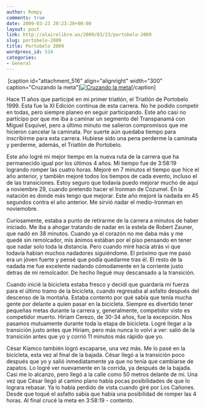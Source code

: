 ```yaml
---
author: Rompy
comments: true
date: 2009-03-23 20:23:28+00:00
layout: post
link: http://alairelibre.ws/2009/03/23/portobelo-2009
slug: portobelo-2009
title: Portobelo 2009
wordpress_id: 514
categories:
- General
---
```


 [caption id="attachment_516" align="alignright" width="300" caption="Cruzando la meta"][![Cruzando la meta](http://alairelibre.ws/wp-content/uploads/2009/03/p3221326-300x225.jpg)](http://alairelibre.ws/wp-content/uploads/2009/03/p3221326.jpg)[/caption]

Hace 11 años que participé en mi primer triatlón, el Triatlón de Portobelo 1999. Esta fue la XI Edición contínua de esta carrera. No he podido competir en todas, pero siempre planeo en seguir participando. Este año casi no participo por que me iba a caminar un segmento del Transpanamá con Miguel Esquivel, pero a último minuto me salieron compromisos que me hicieron cancelar la caminata. Por suerte aún quedaba tiempo para inscribirme para esta carrera. Hubiese sido una pena perderme la caminata y perderme, además, el Triatlón de Portobelo. 

Este año logré mi mejor tiempo en la nueva ruta de la carrera que ha permanecido igual por los últimos 4 años. Mi tiempo fue de 3:58:19 logrando romper las cuatro horas. Mejoré en 7 minutos el tiempo que hice el año anterior, y también mejoré todos los tiempos de cada evento, incluso el de las transiciones. Estoy seguro que todavía puedo mejorar mucho de aqui a noviembre 29, cuando pretendo hacer el Ironman de Cozumel. En la natación es donde más tengo que mejorar. Este año mejoré la nadada en 45 segundos contra el año anterior. Me sirvió nadar el medio-Ironman en noviemobre.

Curiosamente, estaba a punto de retirarme de la carrera a minutos de haber iniciado. Me iba a ahogar tratando de nadar en la estela de Robert Zauner, que nadó en 38 minutos. Cuando ya el corazón no me daba más y me quedé sin remolcador, mis ánimos estában por el piso pensando en tener que nadar solo toda la distancia. Pero cuando miré hacia atrás vi que todavía habían muchos nadadores siguiéndome. El próximo que me pasó era un jóven fuerte y pensé que podía quedarme tras él. El resto de la nadada me fue excelente nadando cómodamente en la corriente justo detras de mi remolcador. De hecho llegué muy descansado a la transición.

Cuando inicié la bicicleta estaba fresco y decidí que guardaría mi fuerza para el último tramo de la bicicleta, cuando regresaba al asfalto después del descenso de la montaña. Estaba contento por qué sabía que tenía mucha gente por delante a quien pasar en la bicicleta. Siempre es divertido tener pequeñas metas durante la carrera y, generalmente, competidor visto es competidor muerto. Hiriam Cerezo, de 30-34 años, fue la excepción. Nos pasamos mutuamente durante toda la etapa de bicicleta. Logré llegar a la transición justo antes que Hiriam, pero más nunca lo volví a ver: salió de la transición antes que yo y corrió 11 minutos más rápido que yo.

César Kiamco también logró escaparse, una vez más. Me lo pasé en la bicicleta, esta vez al final de la bajada. César llegó a la transición poco después que yo y salió inmediatamente ya que no tenía que cambiarse de zapatos. Lo logré ver nuevamente en la corrida, ya después de la bajada. Casi me lo alcanzo, pero llegó a la calle como 50 metros delante de mi. Una vez que César llegó al camino plano había pocas posibilidades de que lo lograra rebasar. Ya lo había perdido de vista cuando giré por Los Cañones. Desde que toqué el asfalto sabía que había una posibilidad de romper las 4 horas. Al final crucé la meta en 3:58:19 - contento.
